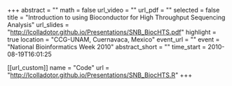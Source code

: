 +++
abstract = ""
math = false
url_video = ""
url_pdf = ""
selected = false
title = "Introduction to using Bioconductor for High Throughput Sequencing Analysis"
url_slides = "http://lcolladotor.github.io/Presentations/SNB_BiocHTS.pdf"
highlight = true
location = "CCG-UNAM, Cuernavaca, Mexico"
event_url = ""
event = "National Bioinformatics Week 2010"
abstract_short = ""
time_start = 2010-08-19T16:01:25

[[url_custom]]
    name = "Code"
    url = "http://lcolladotor.github.io/Presentations/SNB_BiocHTS.R"
+++

